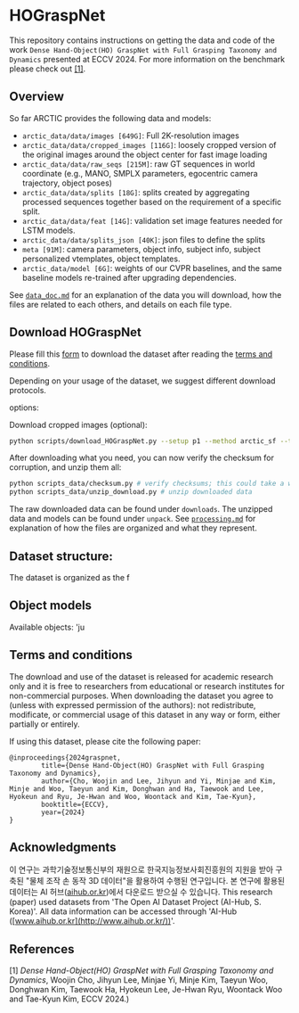 # HOGraspNet
This repository contains instructions on getting the data and code of the work `Dense Hand-Object(HO) GraspNet with Full Grasping Taxonomy and Dynamics` presented at ECCV 2024. For more information on the benchmark please check out [[1]](#refs).

## Overview

So far ARCTIC provides the following data and models:
- `arctic_data/data/images [649G]`: Full 2K-resolution images
- `arctic_data/data/cropped_images [116G]`: loosely cropped version of the original images around the object center for fast image loading
- `arctic_data/data/raw_seqs [215M]`: raw GT sequences in world coordinate (e.g., MANO, SMPLX parameters, egocentric camera trajectory, object poses)
- `arctic_data/data/splits [18G]`: splits created by aggregating processed sequences together based on the requirement of a specific split.
- `arctic_data/data/feat [14G]`: validation set image features needed for LSTM models.
- `arctic_data/data/splits_json [40K]`: json files to define the splits
- `meta [91M]`: camera parameters, object info, subject info, subject personalized vtemplates, object templates.
- `arctic_data/model [6G]`: weights of our CVPR baselines, and the same baseline models re-trained after upgrading dependencies.

See [`data_doc.md`](./data_doc.md) for an explanation of the data you will download, how the files are related to each others, and details on each file type.


## Download HOGraspNet
Please fill this [form](https://goo.gl/forms/FIsXpYVIUov0j7Wv2) to download the dataset after reading the [terms and conditions](#terms).

Depending on your usage of the dataset, we suggest different download protocols. 

options:

Download cropped images (optional):

```bash
python scripts/download_HOGraspNet.py --setup p1 --method arctic_sf --trainsplit train --valsplit minival
```

After downloading what you need, you can now verify the checksum for corruption, and unzip them all:

```bash
python scripts_data/checksum.py # verify checksums; this could take a while
python scripts_data/unzip_download.py # unzip downloaded data
```

The raw downloaded data can be found under `downloads`. The unzipped data and models can be found under `unpack`. See [`processing.md`](processing.md) for explanation of how the files are organized and what they represent.



## Dataset structure:

The dataset is organized as the f


## Object models
Available objects: 'ju





## Terms and conditions
<a name="terms"></a>
The download and use of the dataset is released for academic research only and it is free to researchers from educational or research institutes for non-commercial purposes. When downloading the dataset you agree to (unless with expressed permission of the authors): not redistribute, modificate, or commercial usage of this dataset in any way or form, either partially or entirely.

If using this dataset, please cite the following paper:

```
@inproceedings{2024graspnet,
        title={Dense Hand-Object(HO) GraspNet with Full Grasping Taxonomy and Dynamics},
        author={Cho, Woojin and Lee, Jihyun and Yi, Minjae and Kim, Minje and Woo, Taeyun and Kim, Donghwan and Ha, Taewook and Lee, Hyokeun and Ryu, Je-Hwan and Woo, Woontack and Kim, Tae-Kyun},
        booktitle={ECCV},
        year={2024}
}
```

## Acknowledgments
이 연구는 과학기술정보통신부의 재원으로 한국지능정보사회진흥원의 지원을 받아 구축된 "물체 조작 손 동작 3D 데이터"을 활용하여 수행된 연구입니다.
본 연구에 활용된 데이터는 AI 허브([aihub.or.kr](http://aihub.or.kr/))에서 다운로드 받으실 수 있습니다.
This research (paper) used datasets from 'The Open AI Dataset Project (AI-Hub, S. Korea)'.
All data information can be accessed through 'AI-Hub ([www.aihub.or.kr](http://www.aihub.or.kr/))'.

## References
<a name="refs"></a>

[1] *Dense Hand-Object(HO) GraspNet with Full Grasping Taxonomy and Dynamics*, Woojin Cho, Jihyun Lee, Minjae Yi, Minje Kim, Taeyun Woo, Donghwan Kim, Taewook Ha, Hyokeun Lee, Je-Hwan Ryu, Woontack Woo and Tae-Kyun Kim, ECCV 2024.)